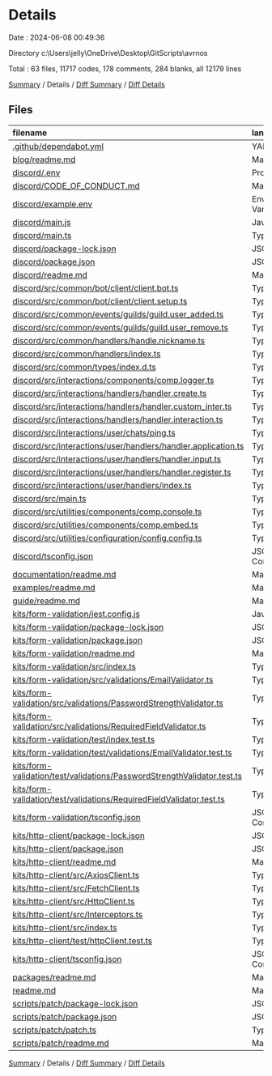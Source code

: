 # Details

Date : 2024-06-08 00:49:36

Directory c:\\Users\\jelly\\OneDrive\\Desktop\\GitScripts\\avrnos

Total : 63 files,  11717 codes, 178 comments, 284 blanks, all 12179 lines

[Summary](results.md) / Details / [Diff Summary](diff.md) / [Diff Details](diff-details.md)

## Files
| filename | language | code | comment | blank | total |
| :--- | :--- | ---: | ---: | ---: | ---: |
| [.github/dependabot.yml](/.github/dependabot.yml) | YAML | 6 | 4 | 1 | 11 |
| [blog/readme.md](/blog/readme.md) | Markdown | 0 | 0 | 1 | 1 |
| [discord/.env](/discord/.env) | Properties | 0 | 0 | 1 | 1 |
| [discord/CODE_OF_CONDUCT.md](/discord/CODE_OF_CONDUCT.md) | Markdown | 0 | 0 | 1 | 1 |
| [discord/example.env](/discord/example.env) | Environment Variables | 0 | 0 | 1 | 1 |
| [discord/main.js](/discord/main.js) | JavaScript | 1 | 1 | 0 | 2 |
| [discord/main.ts](/discord/main.ts) | TypeScript | 0 | 0 | 1 | 1 |
| [discord/package-lock.json](/discord/package-lock.json) | JSON | 3,211 | 0 | 1 | 3,212 |
| [discord/package.json](/discord/package.json) | JSON | 39 | 0 | 1 | 40 |
| [discord/readme.md](/discord/readme.md) | Markdown | 0 | 0 | 1 | 1 |
| [discord/src/common/bot/client/client.bot.ts](/discord/src/common/bot/client/client.bot.ts) | TypeScript | 15 | 9 | 4 | 28 |
| [discord/src/common/bot/client/client.setup.ts](/discord/src/common/bot/client/client.setup.ts) | TypeScript | 26 | 9 | 10 | 45 |
| [discord/src/common/events/guilds/guild.user_added.ts](/discord/src/common/events/guilds/guild.user_added.ts) | TypeScript | 28 | 8 | 8 | 44 |
| [discord/src/common/events/guilds/guild.user_remove.ts](/discord/src/common/events/guilds/guild.user_remove.ts) | TypeScript | 13 | 14 | 5 | 32 |
| [discord/src/common/handlers/handle.nickname.ts](/discord/src/common/handlers/handle.nickname.ts) | TypeScript | 25 | 6 | 12 | 43 |
| [discord/src/common/handlers/index.ts](/discord/src/common/handlers/index.ts) | TypeScript | 1 | 0 | 0 | 1 |
| [discord/src/common/types/index.d.ts](/discord/src/common/types/index.d.ts) | TypeScript | 60 | 12 | 21 | 93 |
| [discord/src/interactions/components/comp.logger.ts](/discord/src/interactions/components/comp.logger.ts) | TypeScript | 22 | 1 | 7 | 30 |
| [discord/src/interactions/handlers/handler.create.ts](/discord/src/interactions/handlers/handler.create.ts) | TypeScript | 20 | 0 | 5 | 25 |
| [discord/src/interactions/handlers/handler.custom_inter.ts](/discord/src/interactions/handlers/handler.custom_inter.ts) | TypeScript | 177 | 6 | 43 | 226 |
| [discord/src/interactions/handlers/handler.interaction.ts](/discord/src/interactions/handlers/handler.interaction.ts) | TypeScript | 41 | 2 | 11 | 54 |
| [discord/src/interactions/user/chats/ping.ts](/discord/src/interactions/user/chats/ping.ts) | TypeScript | 0 | 0 | 1 | 1 |
| [discord/src/interactions/user/handlers/handler.application.ts](/discord/src/interactions/user/handlers/handler.application.ts) | TypeScript | 30 | 0 | 9 | 39 |
| [discord/src/interactions/user/handlers/handler.input.ts](/discord/src/interactions/user/handlers/handler.input.ts) | TypeScript | 38 | 1 | 8 | 47 |
| [discord/src/interactions/user/handlers/handler.register.ts](/discord/src/interactions/user/handlers/handler.register.ts) | TypeScript | 29 | 1 | 9 | 39 |
| [discord/src/interactions/user/handlers/index.ts](/discord/src/interactions/user/handlers/index.ts) | TypeScript | 3 | 0 | 0 | 3 |
| [discord/src/main.ts](/discord/src/main.ts) | TypeScript | 7 | 0 | 4 | 11 |
| [discord/src/utilities/components/comp.console.ts](/discord/src/utilities/components/comp.console.ts) | TypeScript | 33 | 28 | 9 | 70 |
| [discord/src/utilities/components/comp.embed.ts](/discord/src/utilities/components/comp.embed.ts) | TypeScript | 24 | 1 | 5 | 30 |
| [discord/src/utilities/configuration/config.config.ts](/discord/src/utilities/configuration/config.config.ts) | TypeScript | 40 | 0 | 7 | 47 |
| [discord/tsconfig.json](/discord/tsconfig.json) | JSON with Comments | 37 | 69 | 9 | 115 |
| [documentation/readme.md](/documentation/readme.md) | Markdown | 0 | 0 | 1 | 1 |
| [examples/readme.md](/examples/readme.md) | Markdown | 0 | 0 | 1 | 1 |
| [guide/readme.md](/guide/readme.md) | Markdown | 0 | 0 | 1 | 1 |
| [kits/form-validation/jest.config.js](/kits/form-validation/jest.config.js) | JavaScript | 5 | 0 | 1 | 6 |
| [kits/form-validation/package-lock.json](/kits/form-validation/package-lock.json) | JSON | 3,602 | 0 | 1 | 3,603 |
| [kits/form-validation/package.json](/kits/form-validation/package.json) | JSON | 22 | 0 | 1 | 23 |
| [kits/form-validation/readme.md](/kits/form-validation/readme.md) | Markdown | 0 | 0 | 1 | 1 |
| [kits/form-validation/src/index.ts](/kits/form-validation/src/index.ts) | TypeScript | 3 | 1 | 2 | 6 |
| [kits/form-validation/src/validations/EmailValidator.ts](/kits/form-validation/src/validations/EmailValidator.ts) | TypeScript | 9 | 0 | 3 | 12 |
| [kits/form-validation/src/validations/PasswordStrengthValidator.ts](/kits/form-validation/src/validations/PasswordStrengthValidator.ts) | TypeScript | 9 | 1 | 2 | 12 |
| [kits/form-validation/src/validations/RequiredFieldValidator.ts](/kits/form-validation/src/validations/RequiredFieldValidator.ts) | TypeScript | 8 | 0 | 2 | 10 |
| [kits/form-validation/test/index.test.ts](/kits/form-validation/test/index.test.ts) | TypeScript | 35 | 1 | 8 | 44 |
| [kits/form-validation/test/validations/EmailValidator.test.ts](/kits/form-validation/test/validations/EmailValidator.test.ts) | TypeScript | 10 | 0 | 2 | 12 |
| [kits/form-validation/test/validations/PasswordStrengthValidator.test.ts](/kits/form-validation/test/validations/PasswordStrengthValidator.test.ts) | TypeScript | 12 | 0 | 2 | 14 |
| [kits/form-validation/test/validations/RequiredFieldValidator.test.ts](/kits/form-validation/test/validations/RequiredFieldValidator.test.ts) | TypeScript | 11 | 0 | 2 | 13 |
| [kits/form-validation/tsconfig.json](/kits/form-validation/tsconfig.json) | JSON with Comments | 22 | 0 | 1 | 23 |
| [kits/http-client/package-lock.json](/kits/http-client/package-lock.json) | JSON | 3,702 | 0 | 1 | 3,703 |
| [kits/http-client/package.json](/kits/http-client/package.json) | JSON | 19 | 0 | 1 | 20 |
| [kits/http-client/readme.md](/kits/http-client/readme.md) | Markdown | 0 | 0 | 1 | 1 |
| [kits/http-client/src/AxiosClient.ts](/kits/http-client/src/AxiosClient.ts) | TypeScript | 50 | 0 | 11 | 61 |
| [kits/http-client/src/FetchClient.ts](/kits/http-client/src/FetchClient.ts) | TypeScript | 36 | 0 | 8 | 44 |
| [kits/http-client/src/HttpClient.ts](/kits/http-client/src/HttpClient.ts) | TypeScript | 19 | 0 | 5 | 24 |
| [kits/http-client/src/Interceptors.ts](/kits/http-client/src/Interceptors.ts) | TypeScript | 9 | 0 | 3 | 12 |
| [kits/http-client/src/index.ts](/kits/http-client/src/index.ts) | TypeScript | 4 | 0 | 1 | 5 |
| [kits/http-client/test/httpClient.test.ts](/kits/http-client/test/httpClient.test.ts) | TypeScript | 32 | 3 | 10 | 45 |
| [kits/http-client/tsconfig.json](/kits/http-client/tsconfig.json) | JSON with Comments | 14 | 0 | 0 | 14 |
| [packages/readme.md](/packages/readme.md) | Markdown | 0 | 0 | 1 | 1 |
| [readme.md](/readme.md) | Markdown | 1 | 0 | 0 | 1 |
| [scripts/patch/package-lock.json](/scripts/patch/package-lock.json) | JSON | 102 | 0 | 1 | 103 |
| [scripts/patch/package.json](/scripts/patch/package.json) | JSON | 5 | 0 | 1 | 6 |
| [scripts/patch/patch.ts](/scripts/patch/patch.ts) | TypeScript | 50 | 0 | 12 | 62 |
| [scripts/patch/readme.md](/scripts/patch/readme.md) | Markdown | 0 | 0 | 1 | 1 |

[Summary](results.md) / Details / [Diff Summary](diff.md) / [Diff Details](diff-details.md)